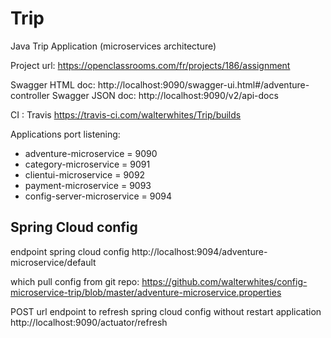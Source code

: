 # Trip
Java Trip Application (microservices architecture)

Project url: https://openclassrooms.com/fr/projects/186/assignment

Swagger HTML doc: http://localhost:9090/swagger-ui.html#/adventure-controller
Swagger JSON doc: http://localhost:9090/v2/api-docs

CI : Travis https://travis-ci.com/walterwhites/Trip/builds

Applications port listening:
- adventure-microservice = 9090
- category-microservice = 9091
- clientui-microservice = 9092
- payment-microservice = 9093
- config-server-microservice = 9094


## Spring Cloud config
endpoint spring cloud config
http://localhost:9094/adventure-microservice/default

which pull config from git repo:
https://github.com/walterwhites/config-microservice-trip/blob/master/adventure-microservice.properties

POST url endpoint to refresh spring cloud config without restart application
http://localhost:9090/actuator/refresh